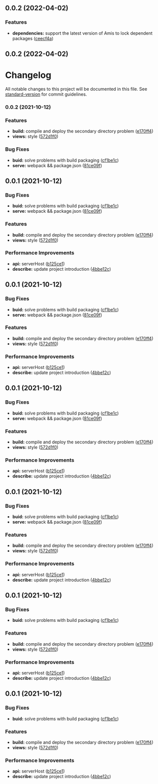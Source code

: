 ## 0.0.2 (2022-04-02)


### Features

* **dependencies:** support the latest version of Amis to lock dependent packages ([ceecf4a](https://github.com/dgiot/dgiot-amis-dashboard/commit/ceecf4a2b06444ad20b3dfd266578e567195143b))



## 0.0.2 (2022-04-02)



# Changelog

All notable changes to this project will be documented in this file. See [standard-version](https://github.com/conventional-changelog/standard-version) for commit guidelines.

### 0.0.2 (2021-10-12)


### Features

* **build:** compile and deploy the secondary directory problem ([e170ff4](https://github.com/dgiot/dgiot-amis-dashboard/commit/e170ff40db949a0f861b73dda7c4d823cb70d90e))
* **views:** style ([572d1f0](https://github.com/dgiot/dgiot-amis-dashboard/commit/572d1f041d9b07c3ba4ede6e6a83b0f2892d6339))


### Bug Fixes

* **buid:** solve problems with build packaging ([cf1be1c](https://github.com/dgiot/dgiot-amis-dashboard/commit/cf1be1cd8ee10a48c4ab93fba8aadbc2b7fe735b))
* **serve:** webpack && package.json ([81ce09f](https://github.com/dgiot/dgiot-amis-dashboard/commit/81ce09f1b060b4d7d0165f854f04f6910de4011f))

## 0.0.1 (2021-10-12)


### Bug Fixes

* **buid:** solve problems with build packaging ([cf1be1c](https://github.com/dgiot/dgiot-amis-dashboard/commit/cf1be1cd8ee10a48c4ab93fba8aadbc2b7fe735b))
* **serve:** webpack && package.json ([81ce09f](https://github.com/dgiot/dgiot-amis-dashboard/commit/81ce09f1b060b4d7d0165f854f04f6910de4011f))


### Features

* **build:** compile and deploy the secondary directory problem ([e170ff4](https://github.com/dgiot/dgiot-amis-dashboard/commit/e170ff40db949a0f861b73dda7c4d823cb70d90e))
* **views:** style ([572d1f0](https://github.com/dgiot/dgiot-amis-dashboard/commit/572d1f041d9b07c3ba4ede6e6a83b0f2892d6339))


### Performance Improvements

* **api:** serverHost ([b125ce1](https://github.com/dgiot/dgiot-amis-dashboard/commit/b125ce12f9405cd0d39126eb343907ba6a192f88))
* **describe:** update project introduction ([4bbe12c](https://github.com/dgiot/dgiot-amis-dashboard/commit/4bbe12cdf5e03b0fc6a3945df33127024bd2d076))



## 0.0.1 (2021-10-12)


### Bug Fixes

* **buid:** solve problems with build packaging ([cf1be1c](https://github.com/dgiot/dgiot-amis-dashboard/commit/cf1be1cd8ee10a48c4ab93fba8aadbc2b7fe735b))
* **serve:** webpack && package.json ([81ce09f](https://github.com/dgiot/dgiot-amis-dashboard/commit/81ce09f1b060b4d7d0165f854f04f6910de4011f))


### Features

* **build:** compile and deploy the secondary directory problem ([e170ff4](https://github.com/dgiot/dgiot-amis-dashboard/commit/e170ff40db949a0f861b73dda7c4d823cb70d90e))
* **views:** style ([572d1f0](https://github.com/dgiot/dgiot-amis-dashboard/commit/572d1f041d9b07c3ba4ede6e6a83b0f2892d6339))


### Performance Improvements

* **api:** serverHost ([b125ce1](https://github.com/dgiot/dgiot-amis-dashboard/commit/b125ce12f9405cd0d39126eb343907ba6a192f88))
* **describe:** update project introduction ([4bbe12c](https://github.com/dgiot/dgiot-amis-dashboard/commit/4bbe12cdf5e03b0fc6a3945df33127024bd2d076))



## 0.0.1 (2021-10-12)


### Bug Fixes

* **buid:** solve problems with build packaging ([cf1be1c](https://github.com/dgiot/dgiot-amis-dashboard/commit/cf1be1cd8ee10a48c4ab93fba8aadbc2b7fe735b))
* **serve:** webpack && package.json ([81ce09f](https://github.com/dgiot/dgiot-amis-dashboard/commit/81ce09f1b060b4d7d0165f854f04f6910de4011f))


### Features

* **build:** compile and deploy the secondary directory problem ([e170ff4](https://github.com/dgiot/dgiot-amis-dashboard/commit/e170ff40db949a0f861b73dda7c4d823cb70d90e))
* **views:** style ([572d1f0](https://github.com/dgiot/dgiot-amis-dashboard/commit/572d1f041d9b07c3ba4ede6e6a83b0f2892d6339))


### Performance Improvements

* **api:** serverHost ([b125ce1](https://github.com/dgiot/dgiot-amis-dashboard/commit/b125ce12f9405cd0d39126eb343907ba6a192f88))
* **describe:** update project introduction ([4bbe12c](https://github.com/dgiot/dgiot-amis-dashboard/commit/4bbe12cdf5e03b0fc6a3945df33127024bd2d076))



## 0.0.1 (2021-10-12)


### Bug Fixes

* **buid:** solve problems with build packaging ([cf1be1c](https://github.com/dgiot/dgiot-amis-dashboard/commit/cf1be1cd8ee10a48c4ab93fba8aadbc2b7fe735b))
* **serve:** webpack && package.json ([81ce09f](https://github.com/dgiot/dgiot-amis-dashboard/commit/81ce09f1b060b4d7d0165f854f04f6910de4011f))


### Features

* **build:** compile and deploy the secondary directory problem ([e170ff4](https://github.com/dgiot/dgiot-amis-dashboard/commit/e170ff40db949a0f861b73dda7c4d823cb70d90e))
* **views:** style ([572d1f0](https://github.com/dgiot/dgiot-amis-dashboard/commit/572d1f041d9b07c3ba4ede6e6a83b0f2892d6339))


### Performance Improvements

* **api:** serverHost ([b125ce1](https://github.com/dgiot/dgiot-amis-dashboard/commit/b125ce12f9405cd0d39126eb343907ba6a192f88))
* **describe:** update project introduction ([4bbe12c](https://github.com/dgiot/dgiot-amis-dashboard/commit/4bbe12cdf5e03b0fc6a3945df33127024bd2d076))



## 0.0.1 (2021-10-12)


### Bug Fixes

* **buid:** solve problems with build packaging ([cf1be1c](https://github.com/dgiot/dgiot-amis-dashboard/commit/cf1be1cd8ee10a48c4ab93fba8aadbc2b7fe735b))


### Features

* **build:** compile and deploy the secondary directory problem ([e170ff4](https://github.com/dgiot/dgiot-amis-dashboard/commit/e170ff40db949a0f861b73dda7c4d823cb70d90e))
* **views:** style ([572d1f0](https://github.com/dgiot/dgiot-amis-dashboard/commit/572d1f041d9b07c3ba4ede6e6a83b0f2892d6339))


### Performance Improvements

* **api:** serverHost ([b125ce1](https://github.com/dgiot/dgiot-amis-dashboard/commit/b125ce12f9405cd0d39126eb343907ba6a192f88))
* **describe:** update project introduction ([4bbe12c](https://github.com/dgiot/dgiot-amis-dashboard/commit/4bbe12cdf5e03b0fc6a3945df33127024bd2d076))



## 0.0.1 (2021-10-12)


### Bug Fixes

* **buid:** solve problems with build packaging ([cf1be1c](https://github.com/dgiot/dgiot-amis-dashboard/commit/cf1be1cd8ee10a48c4ab93fba8aadbc2b7fe735b))


### Features

* **build:** compile and deploy the secondary directory problem ([e170ff4](https://github.com/dgiot/dgiot-amis-dashboard/commit/e170ff40db949a0f861b73dda7c4d823cb70d90e))
* **views:** style ([572d1f0](https://github.com/dgiot/dgiot-amis-dashboard/commit/572d1f041d9b07c3ba4ede6e6a83b0f2892d6339))


### Performance Improvements

* **api:** serverHost ([b125ce1](https://github.com/dgiot/dgiot-amis-dashboard/commit/b125ce12f9405cd0d39126eb343907ba6a192f88))
* **describe:** update project introduction ([4bbe12c](https://github.com/dgiot/dgiot-amis-dashboard/commit/4bbe12cdf5e03b0fc6a3945df33127024bd2d076))
